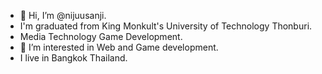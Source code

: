 - 👋 Hi, I’m @nijuusanji.
- I'm graduated from King Monkult's University of Technology Thonburi.
- Media Technology Game Development.
- 👀 I’m interested in Web and Game development.
- I live in Bangkok Thailand.
